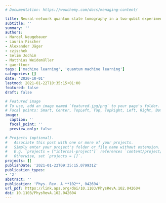 ```yaml
---
# Documentation: https://wowchemy.com/docs/managing-content/

title: Neural-network quantum state tomography in a two-qubit experiment
subtitle: ''
summary: ''
authors:
- Marcel Neugebauer
- Laurin Fischer
- Alexander Jäger
- czischek
- Selim Jochim
- Matthias Weidemüller
- gaerttner
tags: ['machine learning', 'quantum machine learning']
categories: []
date: '2020-10-01'
lastmod: 2021-01-22T10:35:15+01:00
featured: false
draft: false

# Featured image
# To use, add an image named `featured.jpg/png` to your page's folder.
# Focal points: Smart, Center, TopLeft, Top, TopRight, Left, Right, BottomLeft, Bottom, BottomRight.
image:
  caption: ''
  focal_point: ''
  preview_only: false

# Projects (optional).
#   Associate this post with one or more of your projects.
#   Simply enter your project's folder or file name without extension.
#   E.g. `projects = ["internal-project"]` references `content/project/deep-learning/index.md`.
#   Otherwise, set `projects = []`.
projects: []
publishDate: '2021-01-22T09:35:15.079931Z'
publication_types:
- '2'
abstract: ''
publication: 'Phys. Rev. A **102**, 042604'
url_pdf: https://link.aps.org/doi/10.1103/PhysRevA.102.042604
doi: 10.1103/PhysRevA.102.042604
---
```

